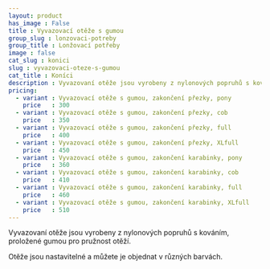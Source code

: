 ```yaml
---
layout: product
has_image : False
title : Vyvazovací otěže s gumou
group_slug : lonzovaci-potreby
group_title : Lonžovací potřeby
image : false
cat_slug : konici
slug : vyvazovaci-oteze-s-gumou
cat_title : Koníci
description : Vyvazovaní otěže jsou vyrobeny z nylonových popruhů s kováním, proložené gumou pro pružnost otěží.
pricing:
  - variant : Vyvazovací otěže s gumou, zakončení přezky, pony
    price   : 300
  - variant : Vyvazovací otěže s gumou, zakončení přezky, cob
    price   : 350
  - variant : Vyvazovací otěže s gumou, zakončení přezky, full
    price   : 400
  - variant : Vyvazovací otěže s gumou, zakončení přezky, XLfull
    price   : 450
  - variant : Vyvazovací otěže s gumou, zakončení karabinky, pony
    price   : 360
  - variant : Vyvazovací otěže s gumou, zakončení karabinky, cob
    price   : 410
  - variant : Vyvazovací otěže s gumou, zakončení karabinky, full
    price   : 460
  - variant : Vyvazovací otěže s gumou, zakončení karabinky, XLfull
    price   : 510
---
```


Vyvazovaní otěže jsou vyrobeny z nylonových popruhů s kováním, proložené gumou pro pružnost otěží.

Otěže jsou nastavitelné a můžete je objednat v různých barvách.

